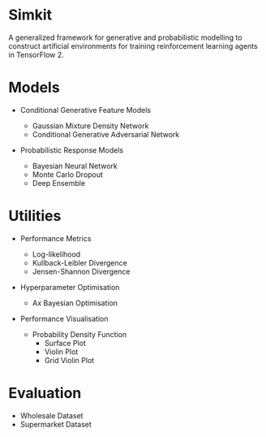 # Simkit

A generalized framework for generative and probabilistic modelling to construct artificial environments for training reinforcement learning agents in TensorFlow 2.

# Models

* Conditional Generative Feature Models
  * Gaussian Mixture Density Network
  * Conditional Generative Adversarial Network
  
* Probabilistic Response Models
  * Bayesian Neural Network
  * Monte Carlo Dropout
  * Deep Ensemble

# Utilities

* Performance Metrics
  * Log-likelihood
  * Kullback-Leibler Divergence
  * Jensen-Shannon Divergence
  
* Hyperparameter Optimisation
  * Ax Bayesian Optimisation
  
* Performance Visualisation
  * Probability Density Function
    * Surface Plot
    * Violin Plot
    * Grid Violin Plot

# Evaluation

* Wholesale Dataset
* Supermarket Dataset
